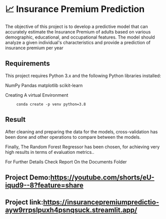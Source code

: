 
# 📈 Insurance Premium Prediction

The objective of this project is to develop a predictive model that can accurately estimate the Insurance Premium of adults based on various demographic, educational, and occupational features. The model should analyze a given individual's characteristics and provide a prediction of insurance premium per year

## Requirements
This project requires Python 3.x and the following Python libraries installed:

NumPy
Pandas
matplotlib
scikit-learn




Creating  A virtual Environment

         conda create -p venv python=3.8


## Result
After cleaning and preparing the data for the models, cross-validation has been done and other operations to compare between the models.

Finally, The Random Forest Regressor has been chosen, for achieving very high results in terms of evaluation metrics..


For Further Details Check Report On the Documents Folder
## Project Demo:https://youtube.com/shorts/eU-iqud9--8?feature=share
## Project link:https://insurancepremiumpredictio-ayw9rrpslpuxh4psnqsuck.streamlit.app/
